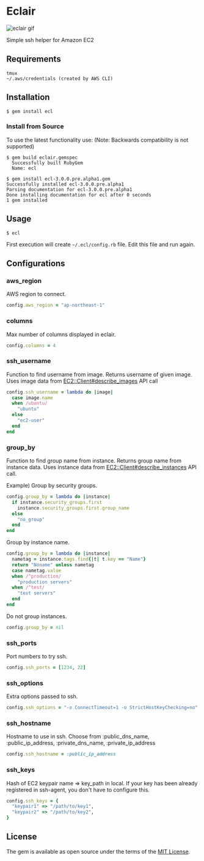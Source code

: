 # Eclair

![eclair gif](out.gif)

Simple ssh helper for Amazon EC2

## Requirements

```
tmux
~/.aws/credentials (created by AWS CLI)
```

## Installation

```console
$ gem install ecl
```

### Install from Source

To use the latest functionality use:
(Note: Backwards compatibility is not supported)

```console
$ gem build eclair.gemspec
  Successfully built RubyGem
  Name: ecl

$ gem install ecl-3.0.0.pre.alpha1.gem
Successfully installed ecl-3.0.0.pre.alpha1
Parsing documentation for ecl-3.0.0.pre.alpha1
Done installing documentation for ecl after 0 seconds
1 gem installed
```

## Usage

```console
$ ecl
```

First execution will create `~/.ecl/config.rb` file. Edit this file and run again.

## Configurations

### aws_region

AWS region to connect.

```ruby
config.aws_region = "ap-northeast-1"
```

### columns

Max number of columns displayed in eclair.

```ruby
config.columns = 4
```

### ssh_username

Function to find username from image.
Returns username of given image.
Uses image data from [EC2::Client#describe_images](https://docs.aws.amazon.com/AWSRubySDK/latest/AWS/EC2/Client.html#describe_images-instance_method) API call

```ruby
config.ssh_username = lambda do |image|
  case image.name
  when /ubuntu/
    "ubuntu"
  else
    "ec2-user"
  end
end
```

### group_by

Function to find group name from instance.
Returns group name from instance data.
Uses instance data from [EC2::Client#describe_instances](https://docs.aws.amazon.com/AWSRubySDK/latest/AWS/EC2/Client.html#describe_instances-instance_method) API call.

Example)
Group by security groups.

```ruby
config.group_by = lambda do |instance|
  if instance.security_groups.first
    instance.security_groups.first.group_name
  else
    "no_group"
  end
end
```

Group by instance name.

```ruby
config.group_by = lambda do |instance|
  nametag = instance.tags.find{|t| t.key == "Name"}
  return "Noname" unless nametag
  case nametag.value
  when /^production/
    "production servers"
  when /^test/
    "test servers"
  end
end
```

Do not group instances.

```ruby
config.group_by = nil
```

### ssh_ports
Port numbers to try ssh.

```ruby
config.ssh_ports = [1234, 22]
```

### ssh_options
Extra options passed to ssh.

```ruby
config.ssh_options = "-o ConnectTimeout=1 -o StrictHostKeyChecking=no"
```

### ssh_hostname
Hostname to use in ssh.
Choose from :public_dns_name, :public_ip_address, :private_dns_name, :private_ip_address

```ruby
config.ssh_hostname = :public_ip_address
```

### ssh_keys
Hash of EC2 keypair name => key_path in local.
If your key has been already registered in ssh-agent, you don't have to configure this.

```ruby
config.ssh_keys = {
  "keypair1" => "/path/to/key1",
  "keypair2" => "/path/to/key2",
}
```

## License

The gem is available as open source under the terms of the [MIT License](http://opensource.org/licenses/MIT).

